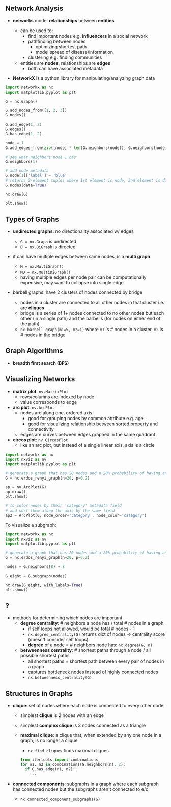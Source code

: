 ## Network Analysis

- **networks** model **relationships** between **entities**
    - can be used to:
      - find important nodes e.g. **influencers** in a social network
      - pathfinding between nodes
          - optimizing shortest path
          - model spread of disease/information
      - clustering e.g. finding communities
    - entities are **nodes**, relationships are **edges**
      - both can have associated metadata

- **NetworkX** is a python library for manipulating/analyzing graph data

```python
import networkx as nx
import matplotlib.pyplot as plt

G = nx.Graph()

G.add_nodes_from([1, 2, 3])
G.nodes()

G.add_edge(1, 2)
G.edges()
G.has_edge(1, 2)

node = 1
G.add_edges_from(zip([node] * len(G.neighbors(node)), G.neighbors(node)))

# see what neighbors node 1 has
G.neighbors(1)

# add node metadata
G.node[1]['label'] = 'blue'
# returns 2-element tuples where 1st element is node, 2nd element is dict of metadata
G.nodes(data=True)

nx.draw(G)

plt.show()
```

## Types of Graphs

- **undirected graphs**: no directionality associated w/ edges
    - `G = nx.Graph` is undirected
    - `D = nx.DiGraph` is directed

- if can have multiple edges between same nodes, is a **multi graph**
    - `M = nx.MultiGraph()`
    - `MD = nx.MultiDiGraph()`
    - having multiple edges per node pair can be computationally expensive, may want to collapse into single edge

- barbell graphs: have 2 clusters of nodes connected by bridge
  - nodes in a cluster are connected to all other nodes in that cluster i.e. are **cliques**
  - bridge is a series of 1+ nodes connected to no other nodes but each other (in a single path) and the barbells (for nodes on either end of the path)
  - `nx.barbell_graph(m1=5, m2=1)` where `m1` is # nodes in a cluster, `m2` is # nodes in the bridge

## Graph Algorithms

- **breadth first search (BFS)**

## Visualizing Networks

- **matrix plot**: `nv.MatrixPlot`
    - rows/columns are indexed by node
    - value corresponds to edge
- **arc plot**: `nv.ArcPlot`
    - nodes are along one, ordered axis
        - good for grouping nodes by common attribute e.g. age
        - good for visualizing relationship between sorted property and connectivity
    - edges are curves between edges graphed in the same quadrant
- **circos plot**: `nv.CircosPlot`
    - like an arc plot, but instead of a single linear axis, axis is a circle

```python
import networkx as nx
import nxviz as nv
import matplotlib.pyplot as plt

# generate a graph that has 20 nodes and a 20% probability of having an edge between nodes
G = nx.erdos_renyi_graph(n=20, p=0.2)

ap = nv.ArcPlot(G)
ap.draw()
plt.show()

# to color nodes by their 'category' metadata field
# and sort them along the axis by the same field
ap2 = ArcPlot(G, node_order='category', node_color='category')
```

To visualize a subgraph:

```python
import networkx as nx
import nxviz as nv
import matplotlib.pyplot as plt

# generate a graph that has 20 nodes and a 20% probability of having an edge between nodes
G = nx.erdos_renyi_graph(n=20, p=0.2)

nodes = G.neighbors(8) + 8

G_eight = G.subgraph(nodes)

nx.draw(G_eight, with_labels=True)
plt.show()
```


## ?

- methods for determining which nodes are important
  - **degree centrality**: # neighbors a node has / total # nodes in a graph
      - if self loops not allowed, would be total # nodes - 1
      - `nx.degree_centrality(G)` returns dict of nodes => centrality score (doesn't consider self loops)
      - **degree** of a node = # neighbors node has: `nx.degree(G, n)`
  - **betweenness centrality**: # shortest paths through a node / all possible shortest paths
      - all shortest paths = shortest path between every pair of nodes in a graph
      - captures bottleneck nodes instead of highly connected nodes
      - `nx.betweenness_centrality(G)`

## Structures in Graphs

- **clique**: set of nodes where each node is connected to every other node
  - simplest **clique** is 2 nodes with an edge
  - simplest **complex clique** is 3 nodes connected as a triangle
  - **maximal clique**: a clique that, when extended by any one node in a graph, is no longer a clique
      - `nx.find_cliques` finds maximal cliques

      ```python
      from itertools import combinations
      for n1, n2 in combinations(G.neighbors(n), 2):
        if G.has_edge(n1, n2):
          ...
      ```

- **connected components**: subgraphs in a graph where each subgraph has connected nodes but the subgraphs aren't connected to e/o
  - `nx.connected_component_subgraphs(G)`
